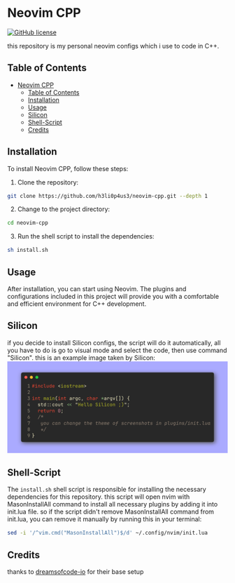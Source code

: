 # Neovim CPP

[![GitHub license](https://img.shields.io/github/license/h3li0p4us3/neovim-cpp)](https://github.com/h3li0p4us3/neovim-cpp/blob/main/LICENSE)

this repository is my personal neovim configs which i use to code in C++.

## Table of Contents

- [Neovim CPP](#neovim-cpp)
  - [Table of Contents](#table-of-contents)
  - [Installation](#installation)
  - [Usage](#usage)
  - [Silicon](#silicon)
  - [Shell-Script](#shell-script)
  - [Credits](#credits)

## Installation

To install Neovim CPP, follow these steps:

1. Clone the repository:
```bash
git clone https://github.com/h3li0p4us3/neovim-cpp.git --depth 1
```
2. Change to the project directory:
  ```bash
cd neovim-cpp
```
3. Run the shell script to install the dependencies:
```bash
sh install.sh
```



## Usage

After installation, you can start using Neovim. The plugins and configurations included in this project will provide you with a comfortable and efficient environment for C++ development.

## Silicon
if you decide to install Silicon configs, the script will do it automatically, all you have to do is go to visual mode and select the code, then use command "Silicon". this is an example image taken by Silicon:
![example Silicon image](Silicon_test.png)

## Shell-Script

The `install.sh` shell script is responsible for installing the necessary dependencies for this repository. this script will open nvim with MasonInstallAll command to install all necessary plugins by adding it into init.lua file. so if the script didn't remove MasonInstallAll command from init.lua, you can remove it manually by running this in your terminal:
```bash
sed -i '/^vim.cmd("MasonInstallAll")$/d' ~/.config/nvim/init.lua
```

## Credits

thanks to [dreamsofcode-io](https://github.com/dreamsofcode-io) for their base setup
